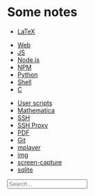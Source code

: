 # Some notes

* [LaTeX](latex)

<!--  -->

* [Web](web)
* [JS](js)
* [Node.js](node)
* [NPM](npm)
* [Python](python)
* [Shell](sh)
* [C](c)

<!--  -->

* [User scripts](user-scripts)
* [Mathematica](mathematica)
* [SSH](ssh)
* [SSH Proxy](ssh-proxy)
* [PDF](pdf)
* [Git](git)
* [mplayer](mplayer)
* [img](img)
* [screen-capture](screen-capture)
* [sqlite](sqlite)


<input type="text" placeholder="Search..." onkeydown="if (event.keyCode === 13) setTimeout(function() {window.location = 'https://www.google.com/search?q=site:viktorq.se%20' + this.value}, 0)">
